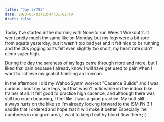 ```yaml
---
title: "Day 3/783"
date: 2023-05-03T13:47:01+02:00
draft: false
---
```


Today I've started in the morning with None to run Week 1 Workout 2. It went pretty much the same like on Monday, but my legs were a bit sore from squats yesterday, but it wasn't too bad yet and it felt nice to be running and the 30s jogging parts felt even slightly too short, my heart rate didn't climb super high.

During the day the soreness of my legs came through more and more, but I liked that pain because I already know I will have get used to pain when I want to achieve my goal of finishing an Ironman.

In the afternoon I did my Wahoo Systm workout "Cadence Builds" and I was curious about my sore legs, but that wasn't noticeable on the indoor bike trainer at all. It felt good to practice high cadence, and although there was still too much bouncing, I feel like it was a good practice. My butt still always hurts on the bike so I'm already looking forward to the ISM PN 3.1 saddle that I ordered and hope that it will make it better. Especially the numbness in my groin area, I want to keep healthy blood flow there ;-)
